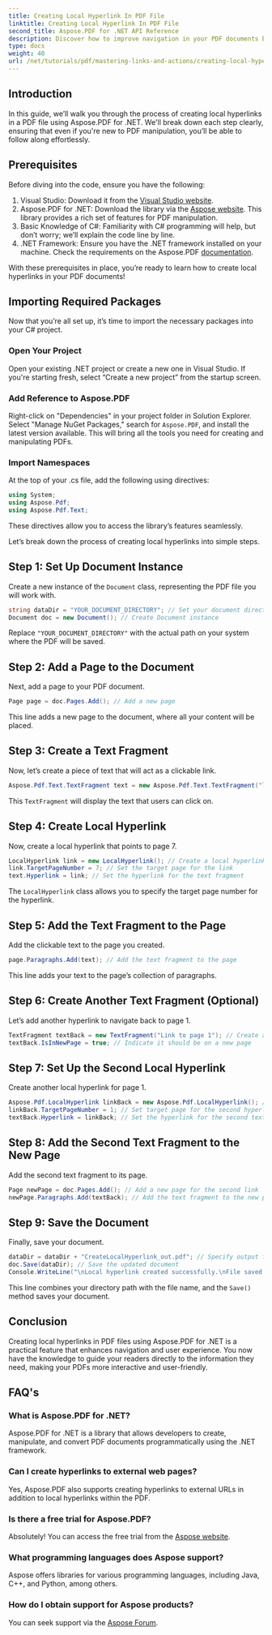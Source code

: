 ```yaml
---
title: Creating Local Hyperlink In PDF File
linktitle: Creating Local Hyperlink In PDF File
second_title: Aspose.PDF for .NET API Reference
description: Discover how to improve navigation in your PDF documents by creating local hyperlinks using Aspose.PDF for .NET. This step-by-step tutorial walks you through the entire process.
type: docs
weight: 40
url: /net/tutorials/pdf/mastering-links-and-actions/creating-local-hyperlink/
---
```

## Introduction

In this guide, we’ll walk you through the process of creating local hyperlinks in a PDF file using Aspose.PDF for .NET. We'll break down each step clearly, ensuring that even if you're new to PDF manipulation, you’ll be able to follow along effortlessly.

## Prerequisites

Before diving into the code, ensure you have the following:

1. Visual Studio: Download it from the [Visual Studio website](https://visualstudio.microsoft.com/).
2. Aspose.PDF for .NET: Download the library via the [Aspose website](https://releases.aspose.com/pdf/net/). This library provides a rich set of features for PDF manipulation.
3. Basic Knowledge of C#: Familiarity with C# programming will help, but don’t worry; we’ll explain the code line by line.
4. .NET Framework: Ensure you have the .NET framework installed on your machine. Check the requirements on the Aspose.PDF [documentation](https://reference.aspose.com/pdf/net/).

With these prerequisites in place, you’re ready to learn how to create local hyperlinks in your PDF documents!

## Importing Required Packages

Now that you’re all set up, it’s time to import the necessary packages into your C# project.

### Open Your Project

Open your existing .NET project or create a new one in Visual Studio. If you're starting fresh, select “Create a new project” from the startup screen.

### Add Reference to Aspose.PDF

Right-click on "Dependencies" in your project folder in Solution Explorer. Select "Manage NuGet Packages," search for `Aspose.PDF`, and install the latest version available. This will bring all the tools you need for creating and manipulating PDFs.

### Import Namespaces

At the top of your .cs file, add the following using directives:

```csharp
using System;
using Aspose.Pdf;
using Aspose.Pdf.Text;
```

These directives allow you to access the library’s features seamlessly.

Let’s break down the process of creating local hyperlinks into simple steps.

## Step 1: Set Up Document Instance

Create a new instance of the `Document` class, representing the PDF file you will work with.

```csharp
string dataDir = "YOUR_DOCUMENT_DIRECTORY"; // Set your document directory
Document doc = new Document(); // Create Document instance
```

Replace `"YOUR_DOCUMENT_DIRECTORY"` with the actual path on your system where the PDF will be saved.

## Step 2: Add a Page to the Document

Next, add a page to your PDF document.

```csharp
Page page = doc.Pages.Add(); // Add a new page
```

This line adds a new page to the document, where all your content will be placed.

## Step 3: Create a Text Fragment

Now, let’s create a piece of text that will act as a clickable link.

```csharp
Aspose.Pdf.Text.TextFragment text = new Aspose.Pdf.Text.TextFragment("link page number test to page 7"); // Create a text fragment
```

This `TextFragment` will display the text that users can click on.

## Step 4: Create Local Hyperlink

Now, create a local hyperlink that points to page 7.

```csharp
LocalHyperlink link = new LocalHyperlink(); // Create a local hyperlink
link.TargetPageNumber = 7; // Set the target page for the link
text.Hyperlink = link; // Set the hyperlink for the text fragment
```

The `LocalHyperlink` class allows you to specify the target page number for the hyperlink.

## Step 5: Add the Text Fragment to the Page

Add the clickable text to the page you created.

```csharp
page.Paragraphs.Add(text); // Add the text fragment to the page
```

This line adds your text to the page’s collection of paragraphs.

## Step 6: Create Another Text Fragment (Optional)

Let’s add another hyperlink to navigate back to page 1.

```csharp
TextFragment textBack = new TextFragment("Link to page 1"); // Create a new text fragment
textBack.IsInNewPage = true; // Indicate it should be on a new page
```

## Step 7: Set Up the Second Local Hyperlink

Create another local hyperlink for page 1.

```csharp
Aspose.Pdf.LocalHyperlink linkBack = new Aspose.Pdf.LocalHyperlink(); // Create another local hyperlink
linkBack.TargetPageNumber = 1; // Set target page for the second hyperlink
textBack.Hyperlink = linkBack; // Set the hyperlink for the second text fragment
```

## Step 8: Add the Second Text Fragment to the New Page

Add the second text fragment to its page.

```csharp
Page newPage = doc.Pages.Add(); // Add a new page for the second link
newPage.Paragraphs.Add(textBack); // Add the text fragment to the new page
```

## Step 9: Save the Document

Finally, save your document.

```csharp
dataDir = dataDir + "CreateLocalHyperlink_out.pdf"; // Specify output file name
doc.Save(dataDir); // Save the updated document
Console.WriteLine("\nLocal hyperlink created successfully.\nFile saved at " + dataDir);
```

This line combines your directory path with the file name, and the `Save()` method saves your document.

## Conclusion

Creating local hyperlinks in PDF files using Aspose.PDF for .NET is a practical feature that enhances navigation and user experience. You now have the knowledge to guide your readers directly to the information they need, making your PDFs more interactive and user-friendly.

## FAQ's

### What is Aspose.PDF for .NET?
Aspose.PDF for .NET is a library that allows developers to create, manipulate, and convert PDF documents programmatically using the .NET framework.

### Can I create hyperlinks to external web pages?
Yes, Aspose.PDF also supports creating hyperlinks to external URLs in addition to local hyperlinks within the PDF.

### Is there a free trial for Aspose.PDF?
Absolutely! You can access the free trial from the [Aspose website](https://releases.aspose.com/).

### What programming languages does Aspose support?
Aspose offers libraries for various programming languages, including Java, C++, and Python, among others.

### How do I obtain support for Aspose products?
You can seek support via the [Aspose Forum](https://forum.aspose.com/c/pdf/10).

